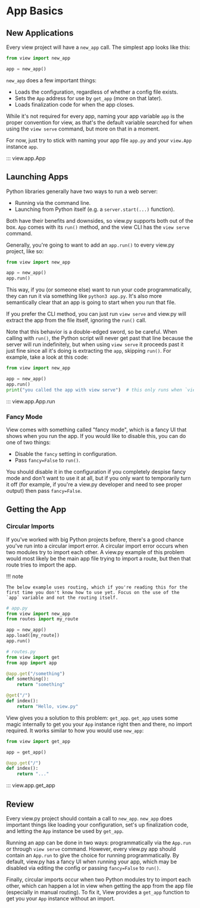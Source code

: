 # App Basics

## New Applications

Every view project will have a `new_app` call. The simplest app looks like this:

```py
from view import new_app

app = new_app()
```

`new_app` does a few important things:

- Loads the configuration, regardless of whether a config file exists.
- Sets the `App` address for use by `get_app` (more on that later).
- Loads finalization code for when the app closes.

While it's not required for every app, naming your app variable `app` is the proper convention for view, as that's the default variable searched for when using the `view serve` command, but more on that in a moment.

For now, just try to stick with naming your app file `app.py` and your `view.App` instance `app`.

::: view.app.App

## Launching Apps

Python libraries generally have two ways to run a web server:

- Running via the command line.
- Launching from Python itself (e.g. a `server.start(...)` function).

Both have their benefits and downsides, so view.py supports both out of the box. `App` comes with its `run()` method, and the view CLI has the `view serve` command.

Generally, you're going to want to add an `app.run()` to every view.py project, like so:

```py
from view import new_app

app = new_app()
app.run()
```

This way, if you (or someone else) want to run your code programmatically, they can run it via something like `python3 app.py`. It's also more semantically clear that an app is going to start when you run that file.

If you prefer the CLI method, you can just run `view serve` and view.py will extract the app from the file itself, ignoring the `run()` call.

Note that this behavior is a double-edged sword, so be careful. When calling with `run()`, the Python script will never get past that line because the server will run indefinitely, but when using `view serve` it proceeds past it just fine since all it's doing is extracting the `app`, skipping `run()`. For example, take a look at this code:

```py
from view import new_app

app = new_app()
app.run()
print("you called the app with view serve")  # this only runs when `view serve` is used
```

::: view.app.App.run

### Fancy Mode

View comes with something called "fancy mode", which is a fancy UI that shows when you run the app. If you would like to disable this, you can do one of two things:

- Disable the `fancy` setting in configuration.
- Pass `fancy=False` to `run()`.

You should disable it in the configuration if you completely despise fancy mode and don't want to use it at all, but if you only want to temporarily turn it off (for example, if you're a view.py developer and need to see proper output) then pass `fancy=False`.

## Getting the App

### Circular Imports

If you've worked with big Python projects before, there's a good chance you've run into a circular import error. A circular import error occurs when two modules try to import each other. A view.py example of this problem would most likely be the main app file trying to import a route, but then that route tries to import the app.

!!! note

    The below example uses routing, which if you're reading this for the first time you don't know how to use yet. Focus on the use of the `app` variable and not the routing itself.

```py
# app.py
from view import new_app
from routes import my_route

app = new_app()
app.load([my_route])
app.run()
```

```py
# routes.py
from view import get
from app import app

@app.get("/something")
def something():
    return "something"

@get("/")
def index():
    return "Hello, view.py"
```

View gives you a solution to this problem: `get_app`. `get_app` uses some magic internally to get you your `App` instance right then and there, no import required. It works similar to how you would use `new_app`:

```py
from view import get_app

app = get_app()

@app.get("/")
def index():
    return "..."
```

::: view.app.get_app

## Review

Every view.py project should contain a call to `new_app`. `new_app` does important things like loading your configuration, set's up finalization code, and letting the `App` instance be used by `get_app`.

Running an app can be done in two ways: programmatically via the `App.run` or through `view serve` command. However, every view.py app should contain an `App.run` to give the choice for running programmatically. By default, view.py has a fancy UI when running your app, which may be disabled via editing the config or passing `fancy=False` to `run()`. 

Finally, circular imports occur when two Python modules try to import each other, which can happen a lot in view when getting the app from the app file (especially in manual routing). To fix it, View provides a `get_app` function to get you your `App` instance without an import.
